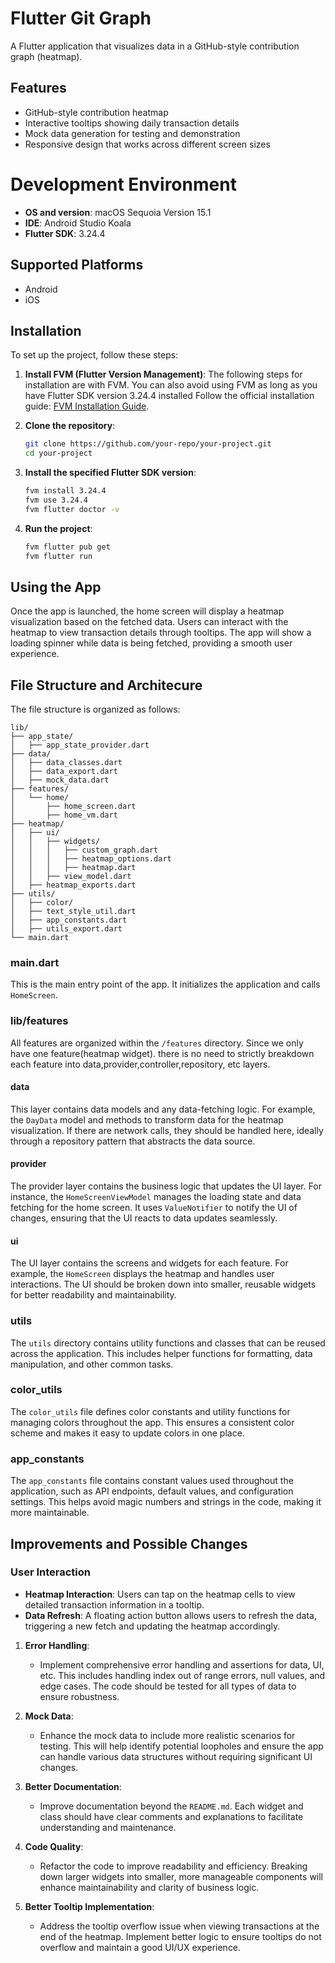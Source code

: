 # Flutter Git Graph

A Flutter application that visualizes data in a GitHub-style contribution graph (heatmap).

## Features

- GitHub-style contribution heatmap
- Interactive tooltips showing daily transaction details
- Mock data generation for testing and demonstration
- Responsive design that works across different screen sizes

# Development Environment
- **OS and version**: macOS Sequoia Version 15.1
- **IDE**: Android Studio Koala
- **Flutter SDK**: 3.24.4

## Supported Platforms
- Android
- iOS

## Installation
To set up the project, follow these steps:

1. **Install FVM (Flutter Version Management)**: 
The following steps for installation are with FVM. You can also avoid using FVM as long as you have Flutter SDK version 3.24.4 installed
Follow the official installation guide: [FVM Installation Guide](https://fvm.app/docs/getting_started/installation).


2. **Clone the repository**:
   ```bash
   git clone https://github.com/your-repo/your-project.git
   cd your-project
   ```
3. **Install the specified Flutter SDK version**:
   ```bash
   fvm install 3.24.4
   fvm use 3.24.4
   fvm flutter doctor -v
   ```

4. **Run the project**:
   ```bash
   fvm flutter pub get
   fvm flutter run
   ```

## Using the App
Once the app is launched, the home screen will display a heatmap visualization based on the fetched data. Users can interact with the heatmap to view transaction details through tooltips. The app will show a loading spinner while data is being fetched, providing a smooth user experience.


## File Structure and Architecure
The file structure is organized as follows:

```
lib/
├── app_state/
│   ├── app_state_provider.dart
├── data/
│   ├── data_classes.dart
│   ├── data_export.dart
│   ├── mock_data.dart
├── features/
│   └── home/
│       ├── home_screen.dart
│       ├── home_vm.dart
├── heatmap/
│   ├── ui/
│   │   ├── widgets/
│   │   │   ├── custom_graph.dart
│   │   │   ├── heatmap_options.dart
│   │   │   ├── heatmap.dart
│   │   ├── view_model.dart
│   ├── heatmap_exports.dart
├── utils/
│   ├── color/
│   ├── text_style_util.dart
│   ├── app_constants.dart
│   ├── utils_export.dart
└── main.dart
```

### main.dart
This is the main entry point of the app. It initializes the application and calls `HomeScreen`.

### lib/features
All features are organized within the `/features` directory. Since we only have one feature(heatmap widget). there is no need to strictly breakdown each feature into data,provider,controller,repository, etc layers.

#### data
This layer contains data models and any data-fetching logic. For example, the `DayData` model and methods to transform data for the heatmap visualization. If there are network calls, they should be handled here, ideally through a repository pattern that abstracts the data source.

#### provider
The provider layer contains the business logic that updates the UI layer. For instance, the `HomeScreenViewModel` manages the loading state and data fetching for the home screen. It uses `ValueNotifier` to notify the UI of changes, ensuring that the UI reacts to data updates seamlessly.

#### ui
The UI layer contains the screens and widgets for each feature. For example, the `HomeScreen` displays the heatmap and handles user interactions. The UI should be broken down into smaller, reusable widgets for better readability and maintainability.

### utils
The `utils` directory contains utility functions and classes that can be reused across the application. This includes helper functions for formatting, data manipulation, and other common tasks.

### color_utils
The `color_utils` file defines color constants and utility functions for managing colors throughout the app. This ensures a consistent color scheme and makes it easy to update colors in one place.

### app_constants
The `app_constants` file contains constant values used throughout the application, such as API endpoints, default values, and configuration settings. This helps avoid magic numbers and strings in the code, making it more maintainable.


## Improvements and Possible Changes
### User Interaction
- **Heatmap Interaction**: Users can tap on the heatmap cells to view detailed transaction information in a tooltip.
- **Data Refresh**: A floating action button allows users to refresh the data, triggering a new fetch and updating the heatmap accordingly.

1. **Error Handling**: 
   - Implement comprehensive error handling and assertions for data, UI, etc. This includes handling index out of range errors, null values, and edge cases. The code should be tested for all types of data to ensure robustness.

2. **Mock Data**: 
   - Enhance the mock data to include more realistic scenarios for testing. This will help identify potential loopholes and ensure the app can handle various data structures without requiring significant UI changes.

3. **Better Documentation**: 
   - Improve documentation beyond the `README.md`. Each widget and class should have clear comments and explanations to facilitate understanding and maintenance.

4. **Code Quality**: 
   - Refactor the code to improve readability and efficiency. Breaking down larger widgets into smaller, more manageable components will enhance maintainability and clarity of business logic.

5. **Better Tooltip Implementation**: 
   - Address the tooltip overflow issue when viewing transactions at the end of the heatmap. Implement better logic to ensure tooltips do not overflow and maintain a good UI/UX experience.
